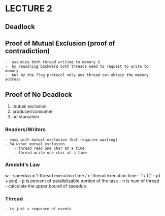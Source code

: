 # LECTURE 2

## Deadlock

## Proof of Mutual Exclusion (proof of contradiction)
    -  assuming both thread writing to memory X
    -  by reasoning backward both threads need to request to write to memory
    -  but by the flag protocol only one thread can obtain the memory address

 ## Proof of No Deadlock

1. mutual exclusion
2. producer/consumer
3. no starvation

### Readers/Writers
    - easy with mutual exclusion (but requires waiting)
    - RW w/out mutual exclusion
        - thread read one char at a time
        - thread write one char at a time

### Amdahl's Law
w 
    - speedup = 1-thread execution time / n-thread execution time
    - 1 / ((1 - p) + p/n)
        - p is percent of parallelizable portion of the task
        - n is num of thread
    - calculate the upper bound of speedup


### Thread
    - is just a sequence of events
